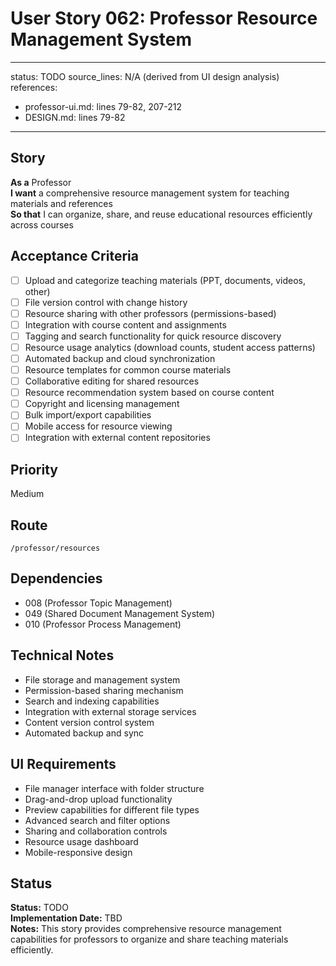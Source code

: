 # User Story 062: Professor Resource Management System

---
status: TODO
source_lines: N/A (derived from UI design analysis)
references:
  - professor-ui.md: lines 79-82, 207-212
  - DESIGN.md: lines 79-82
---

## Story
**As a** Professor  
**I want** a comprehensive resource management system for teaching materials and references  
**So that** I can organize, share, and reuse educational resources efficiently across courses

## Acceptance Criteria
- [ ] Upload and categorize teaching materials (PPT, documents, videos, other)
- [ ] File version control with change history
- [ ] Resource sharing with other professors (permissions-based)
- [ ] Integration with course content and assignments
- [ ] Tagging and search functionality for quick resource discovery
- [ ] Resource usage analytics (download counts, student access patterns)
- [ ] Automated backup and cloud synchronization
- [ ] Resource templates for common course materials
- [ ] Collaborative editing for shared resources
- [ ] Resource recommendation system based on course content
- [ ] Copyright and licensing management
- [ ] Bulk import/export capabilities
- [ ] Mobile access for resource viewing
- [ ] Integration with external content repositories

## Priority
Medium

## Route
`/professor/resources`

## Dependencies
- 008 (Professor Topic Management)
- 049 (Shared Document Management System)
- 010 (Professor Process Management)

## Technical Notes
- File storage and management system
- Permission-based sharing mechanism
- Search and indexing capabilities
- Integration with external storage services
- Content version control system
- Automated backup and sync

## UI Requirements
- File manager interface with folder structure
- Drag-and-drop upload functionality
- Preview capabilities for different file types
- Advanced search and filter options
- Sharing and collaboration controls
- Resource usage dashboard
- Mobile-responsive design

## Status
**Status:** TODO  
**Implementation Date:** TBD  
**Notes:** This story provides comprehensive resource management capabilities for professors to organize and share teaching materials efficiently.